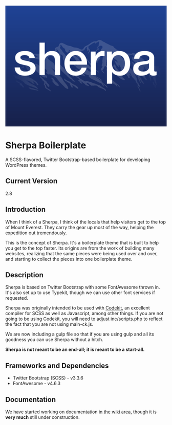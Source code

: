![Sherpa](https://raw.githubusercontent.com/agims/sherpa/master/screenshot.png)
# Sherpa Boilerplate
A SCSS-flavored, Twitter Bootstrap-based boilerplate for developing WordPress themes.

## Current Version
2.8

## Introduction
When I think of a Sherpa, I think of the locals that help visitors get to the top of Mount Everest.  They carry the gear up most of the way, helping the expedition out tremendously.

This is the concept of Sherpa.  It's a boilerplate theme that is built to help you get to the top faster.  Its origins are from the work of building many websites, realizing that the same pieces were being used over and over, and starting to collect the pieces into one boilerplate theme.

## Description
Sherpa is based on Twitter Bootstrap with some FontAwesome thrown in.  It's also set up to use Typekit, though we can use other font services if requested.

Sherpa was originally intended to be used with [Codekit](https://incident57.com/codekit/), an excellent compiler for SCSS as well as Javascript, among other things.  If you are not going to be using Codekit, you will need to adjust inc/scripts.php to reflect the fact that you are not using main-ck.js.

We are now including a gulp file so that if you are using gulp and all its goodness you can use Sherpa without a hitch.  

**Sherpa is not meant to be an end-all; it is meant to be a start-all.**

## Frameworks and Dependencies
* Twitter Bootstrap (SCSS) - v3.3.6
* FontAwesome - v4.6.3

## Documentation
We have started working on documentation [in the wiki area](https://github.com/agims/sherpa/wiki), though it is **very much** still under construction.
